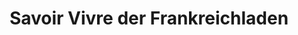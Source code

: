 ---
title: "Savoir Vivre der Frankreichladen"
url: /dresden/savoir-vivre-der-frankreichladen/
shop: Feinkost
---